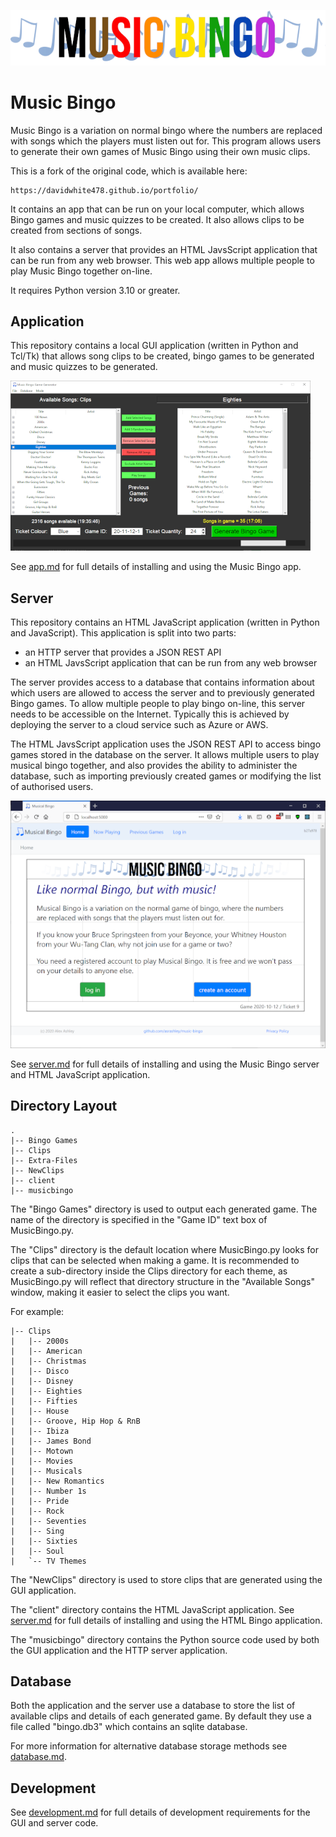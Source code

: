 ![Music Bingo Logo](docs/images/logo_banner.png?raw=true)

# Music Bingo

Music Bingo is a variation on normal bingo where the numbers are replaced
with songs which the players must listen out for. This program allows
users to generate their own games of Music Bingo using their own music
clips.

This is a fork of the original code, which is available here:

    https://davidwhite478.github.io/portfolio/

It contains an app that can be run on your local computer, which allows
Bingo games and music quizzes to be created. It also allows clips to be
created from sections of songs.

It also contains a server that provides an HTML JavsScript application
that can be run from any web browser. This web app allows multiple people
to play Music Bingo together on-line.

It requires Python version 3.10 or greater.

## Application

This repository contains a local GUI application (written in Python and
Tcl/Tk) that allows song clips to be created, bingo games to be generated
and music quizzes to be generated.

![Image of GUI application](docs/images/app.png?raw=true)

See [app.md](docs/app.md) for full details of installing and using the Music
Bingo app.

## Server

This repository contains an HTML JavaScript application (written in Python and
JavaScript). This application is split into two parts:

* an HTTP server that provides a JSON REST API
* an HTML JavsScript application that can be run from any web browser

The server provides access to a database that contains information about which
users are allowed to access the server and to previously generated Bingo games.
To allow multiple people to play bingo on-line, this server needs to be accessible
on the Internet. Typically this is achieved by deploying the server to a cloud
service such as Azure or AWS.

The HTML JavsScript application uses the JSON REST API to access bingo games
stored in the database on the server. It allows multiple users to play musical
bingo together, and also provides the ability to administer the database, such as
importing previously created games or modifying the list of authorised users.

![Image of HTML application](docs/images/server_login.png?raw=true)

See [server.md](docs/server.md) for full details of installing and using the Music
Bingo server and HTML JavaScript application.

## Directory Layout

    .
    |-- Bingo Games
    |-- Clips
    |-- Extra-Files
    |-- NewClips
    |-- client
    |-- musicbingo

The "Bingo Games" directory is used to output each generated game. The name
of the directory is specified in the "Game ID" text box of MusicBingo.py.

The "Clips" directory is the default location where MusicBingo.py looks for
clips that can be selected when making a game. It is recommended to create a
sub-directory inside the Clips directory for each theme, as MusicBingo.py will
reflect that directory structure in the "Available Songs" window, making it
easier to select the clips you want.

For example:

    |-- Clips
    |   |-- 2000s
    |   |-- American
    |   |-- Christmas
    |   |-- Disco
    |   |-- Disney
    |   |-- Eighties
    |   |-- Fifties
    |   |-- House
    |   |-- Groove, Hip Hop & RnB
    |   |-- Ibiza
    |   |-- James Bond
    |   |-- Motown
    |   |-- Movies
    |   |-- Musicals
    |   |-- New Romantics
    |   |-- Number 1s
    |   |-- Pride
    |   |-- Rock
    |   |-- Seventies
    |   |-- Sing
    |   |-- Sixties
    |   |-- Soul
    |   `-- TV Themes


The "NewClips" directory is used to store clips that are generated using
the GUI application.

The "client" directory contains the HTML JavaScript application. See
[server.md](docs/server.md) for full details of installing and using
the HTML Bingo application.

The "musicbingo" directory contains the Python source code used by both
the GUI application and the HTTP server application.

## Database

Both the application and the server use a database to store the list of
available clips and details of each generated game. By default they use
a file called "bingo.db3" which contains an sqlite database.

For more information for alternative database storage methods see
[database.md](docs/database.md).

## Development
See [development.md](docs/development.md) for full details of
development requirements for the GUI and server code.
